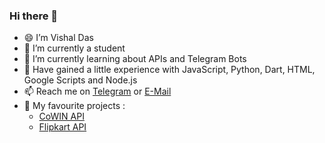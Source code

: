 ### Hi there 👋

- 😄 I’m Vishal Das
- 🔭 I’m currently a student
- 🌱 I’m currently learning about APIs and Telegram Bots
- 🤖 Have gained a little experience with JavaScript, Python, Dart, HTML, Google Scripts and Node.js
- 📫 Reach me on [Telegram](http://t.me/dvishal485) or [E-Mail](mailto:dvishal485@gmail.com)
- 💯 My favourite projects : 
  - [CoWIN API](https://github.com/dvishal485/cowin-unofficial-api)
  - [Flipkart API](https://dvishal485.github.io/flipkart-scraper-api)
